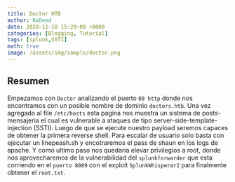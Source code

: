 ```yaml
---
title: Doctor HTB
author: 0xDeed
date: 2020-11-10 15:29:00 +0800
categories: [Blogging, Tutorial]
tags: [splunk,SSTI]
math: true
image: /assets/img/sample/doctor.png
---
```

## Resumen

Empezamos con `Doctor` analizando el puerto `80 http` donde nos encontramos con un posible nombre de dominio `doctors.htb`. 
Una vez agregado al file `/etc/hosts` 
esta pagina nos muestra un sistema de posts-mensajeria el cual es vulnerable a ataques de tipo server-side-template-injection (SSTI). Luego de que se ejecute nuestro payload
seremos capaces de obtener la primera reverse shell. Para escalar de usuario solo basta con ejecutar un linepeash.sh y encotraremos el pass de shaun en los logs de apache. 
Y como ultimo paso 
nos quedaria elevar privilegios a root, donde nos aprovecharemos de la vulnerabilidad del `splunkforwarder` que esta corriendo en el `puerto 8089` con el exploit `SplunkWhisperer2` para finalmente obtener el `root.txt`. 

